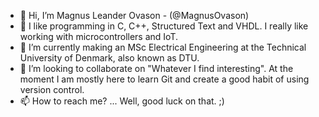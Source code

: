 - 👋 Hi, I’m Magnus Leander Ovason - (@MagnusOvason)
- 👀 I like programming in C, C++, Structured Text and VHDL. I really like working with microcontrollers and IoT.
- 🌱 I’m currently making an MSc Electrical Engineering at the Technical University of Denmark, also known as DTU.
- 💞️ I’m looking to collaborate on "Whatever I find interesting". At the moment I am mostly here to learn Git and create a good habit of using version control.
- 📫 How to reach me? ... Well, good luck on that. ;)

<!---
MagnusOvason/MagnusOvason is a ✨ special ✨ repository because its `README.md` (this file) appears on your GitHub profile.
You can click the Preview link to take a look at your changes.
--->
